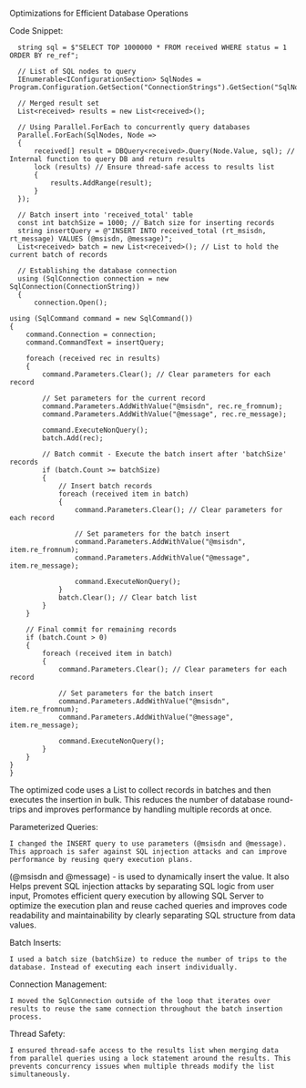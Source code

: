 Optimizations for Efficient Database Operations

Code Snippet:


      string sql = $"SELECT TOP 1000000 * FROM received WHERE status = 1 ORDER BY re_ref";

      // List of SQL nodes to query
      IEnumerable<IConfigurationSection> SqlNodes = Program.Configuration.GetSection("ConnectionStrings").GetSection("SqlNodes").GetChildren();
      
      // Merged result set
      List<received> results = new List<received>();
      
      // Using Parallel.ForEach to concurrently query databases
      Parallel.ForEach(SqlNodes, Node =>
      {
          received[] result = DBQuery<received>.Query(Node.Value, sql); // Internal function to query DB and return results
          lock (results) // Ensure thread-safe access to results list
          {
              results.AddRange(result);
          }
      });
      
      // Batch insert into 'received_total' table
      const int batchSize = 1000; // Batch size for inserting records
      string insertQuery = @"INSERT INTO received_total (rt_msisdn, rt_message) VALUES (@msisdn, @message)";
      List<received> batch = new List<received>(); // List to hold the current batch of records
      
      // Establishing the database connection
      using (SqlConnection connection = new SqlConnection(ConnectionString))
      {
          connection.Open();
    
    using (SqlCommand command = new SqlCommand())
    {
        command.Connection = connection;
        command.CommandText = insertQuery;

        foreach (received rec in results)
        {
            command.Parameters.Clear(); // Clear parameters for each record

            // Set parameters for the current record
            command.Parameters.AddWithValue("@msisdn", rec.re_fromnum);
            command.Parameters.AddWithValue("@message", rec.re_message);

            command.ExecuteNonQuery();
            batch.Add(rec);

            // Batch commit - Execute the batch insert after 'batchSize' records
            if (batch.Count >= batchSize)
            {
                // Insert batch records
                foreach (received item in batch)
                {
                    command.Parameters.Clear(); // Clear parameters for each record

                    // Set parameters for the batch insert
                    command.Parameters.AddWithValue("@msisdn", item.re_fromnum);
                    command.Parameters.AddWithValue("@message", item.re_message);

                    command.ExecuteNonQuery();
                }
                batch.Clear(); // Clear batch list
            }
        }

        // Final commit for remaining records
        if (batch.Count > 0)
        {
            foreach (received item in batch)
            {
                command.Parameters.Clear(); // Clear parameters for each record

                // Set parameters for the batch insert
                command.Parameters.AddWithValue("@msisdn", item.re_fromnum);
                command.Parameters.AddWithValue("@message", item.re_message);

                command.ExecuteNonQuery();
            }
        }
    }
    }



The optimized code uses a List to collect records in batches and then executes the insertion in bulk. This reduces the number of database round-trips and improves performance by handling multiple records at once.

Parameterized Queries:

    I changed the INSERT query to use parameters (@msisdn and @message). This approach is safer against SQL injection attacks and can improve performance by reusing query execution plans.

(@msisdn and @message) - is used to dynamically insert the value. It also Helps prevent SQL injection attacks by separating SQL logic from user input, Promotes efficient query execution by allowing SQL Server to optimize the execution plan and reuse cached queries and improves code readability and maintainability by clearly separating SQL structure from data values.

Batch Inserts:

    I used a batch size (batchSize) to reduce the number of trips to the database. Instead of executing each insert individually.

Connection Management:

    I moved the SqlConnection outside of the loop that iterates over results to reuse the same connection throughout the batch insertion process.

Thread Safety:

    I ensured thread-safe access to the results list when merging data from parallel queries using a lock statement around the results. This prevents concurrency issues when multiple threads modify the list simultaneously.
